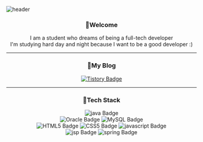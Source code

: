 ![header](https://capsule-render.vercel.app/api?type=Shark&color=fc6&height=230&section=header)

<div align="center">


<h3>👋Welcome</h3>
I am a student who dreams of being a full-tech developer </br>
I'm studying hard day and night because I want to be a good developer :)


* * *


<h3>🌻My Blog</h3>


[![Tistory Badge](https://img.shields.io/badge/Tistory-ff7f00?style=flat&logoColor=white)](https://https://songg5453.tistory.com/)

 * * *
 
<h3>🌻Tech Stack</h3>

![java Badge](https://img.shields.io/badge/java-ff0000?style=flat&logoColor=white)</br>
![Oracle Badge](https://img.shields.io/badge/oracle-F80000?style=flat)
![MySQL Badge](https://img.shields.io/badge/MySQL-4479A1?style=flat)</br>
![HTML5 Badge](https://img.shields.io/badge/HTML5-E34F26?style=flat)
![CSS5 Badge](https://img.shields.io/badge/CSS5-1572B6?style=flat)
![javascript Badge](https://img.shields.io/badge/javascropt-F7DF1E?style=flat)</br>
![jsp Badge](https://img.shields.io/badge/jsp-fc6?style=flat&logoColor=white)
![spring Badge](https://img.shields.io/badge/spring-0084FF?style=flat&logoColor=white)</br>




</div>
